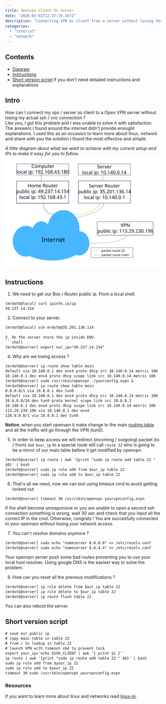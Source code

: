 ```yaml
---	
title: Openvpn Client On Server
date: "2020-03-01T12:37:19.357Z"	
description: "Connecting VPN as client from a server without losing the ssh / vnc connection"
categories:
  - "tutorial"
  - "network"
---
```


## Contents

<div id="contents">

+ [Diagram](#diagram)
+ [Instructions](#instructions)
+ [Short version script](#short-version-script) if you don't need detailed instructions and explanations

</div>


## Intro

How can I connect my vps / server as client to a Open VPN server without losing my actual ssh / vnc connection ?<br>
Like you, I got this problem and I was unable to solve it with satisfaction. The answers I found around the internet didn't provide enought explanations. I used this as an occasion to learn more about linux, network and share with you the solution I found the most effective and simple.


<div id="diagram">

*A little diagram about what we want to achieve with my current setup and IPs to make it easy for you to follow.*
![schema network config mrdotb](./openvpn-client-on-server/schema.svg)

</div>

<div id="instructions"></div>

## Instructions

1. We need to get our Box / Router public ip. From a local shell.
```shell
[mrdotb@local] curl ipinfo.io/ip
49.237.14.154
```

2. Connect to your server.
```shell
[mrdotb@local] ssh mrdotb@35.201.136.114

3. On the server store the ip inside ENV.
```shell
[mrdotb@server] export our_ip="49.237.14.154"
```

4. Why are we losing access ? 
```shell
[mrdotb@server] ip route show table main
default via 10.140.0.1 dev ens4 proto dhcp src 10.140.0.14 metric 100
10.140.0.1 dev ens4 proto dhcp scope link src 10.140.0.14 metric 100
[mrdotb@server] sudo /usr/sbin/openvpn ./yourconfig.ovpn &
[mrdotb@server] ip route show table main
0.0.0.0/1 via 10.8.0.1 dev tun0
default via 10.140.0.1 dev ens4 proto dhcp src 10.140.0.14 metric 100
10.8.0.0/24 dev tun0 proto kernel scope link src 10.8.0.3
10.140.0.1 dev ens4 proto dhcp scope link src 10.140.0.14 metric 100
113.29.230.196 via 10.140.0.1 dev ens4
128.0.0.0/1 via 10.8.0.1 dev tun0
```
**Notice**, when you start openvpn it make change to the main [routing table](https://en.wikipedia.org/wiki/Routing_table) and all the traffic will go through the VPN _(tun0)_.

5. In order to keep access we will redirect (incoming / outgoing) packet (to / from) our `$our_ip` to a special route will call `route 22` who is going to be a mirror of our main table before it get modified by openvpn.
```shell
[mrdotb@server] ip route | awk '{print "sudo ip route add table 22 " $0}' | bash
[mrdotb@server] sudo ip rule add from $our_ip table 22
[mrdotb@server] sudo ip rule add to $our_ip table 22
```

6. That's all we need, now we can test using timeout cmd to avoid getting locked out
```shell
[mrdotb@server] timeout 30 /usr/sbin/openvpn yourvpnconfig.ovpn
```
If the shell become unresponsive or you are unable to open a second ssh connection something is wrong, wait 30 sec and check that you input all the correct IP in the cmd. Otherwise, congrats ! You are succesfully connected to your openvpn without losing your network access.

7. You can't resolve domains anymore ?
```shell
[mrdotb@server] sudo echo "nameserver 8.8.8.8" >> /etc/resolv.conf
[mrdotb@server] sudo echo "nameserver 8.8.4.4" >> /etc/resolv.conf
```
Your openvpn server push some bad routes preventing you to use your local host resolver. Using google DNS is the easiest way to solve the problem.

8. How can you reset all the previous modifications ?
```shell
[mrdotb@server] ip rule delete from $our_ip table 22
[mrdotb@server] ip rule delete to $our_ip table 22
[mrdotb@server] ip route flush table 22
```
You can also reboot the server.

<div id="short-version-script"></div>

## Short version script

```shell
# save our public ip
# copy main table in table 22
# from / to lookup in table 22
# launch VPN with timeout cmd to prevent lock
export your_ip=`echo $SSH_CLIENT | awk '{ print $1 }'`
ip route | awk '{print "sudo ip route add table 22 " $0}' | bash
sudo ip rule add from $your_ip 22
sudo ip rule add to $your_ip 22
timeout 30 sudo /usr/sbin/openvpn yourvpnconfig.ovpn
```

### Resources

If you want to learn more about linux and networks read [linux-ip](http://linux-ip.net/html/index.html).
